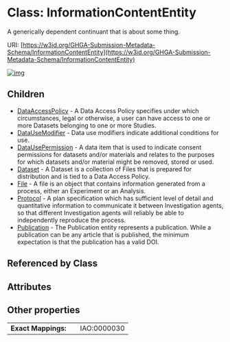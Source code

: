 
# Class: InformationContentEntity


A generically dependent continuant that is about some thing.

URI: [https://w3id.org/GHGA-Submission-Metadata-Schema/InformationContentEntity](https://w3id.org/GHGA-Submission-Metadata-Schema/InformationContentEntity)


[![img](https://yuml.me/diagram/nofunky;dir:TB/class/[Publication],[Protocol],[InformationContentEntity]^-[Publication],[InformationContentEntity]^-[Protocol],[InformationContentEntity]^-[File],[InformationContentEntity]^-[Dataset],[InformationContentEntity]^-[DataUsePermission],[InformationContentEntity]^-[DataUseModifier],[InformationContentEntity]^-[DataAccessPolicy],[File],[Dataset],[DataUsePermission],[DataUseModifier],[DataAccessPolicy])](https://yuml.me/diagram/nofunky;dir:TB/class/[Publication],[Protocol],[InformationContentEntity]^-[Publication],[InformationContentEntity]^-[Protocol],[InformationContentEntity]^-[File],[InformationContentEntity]^-[Dataset],[InformationContentEntity]^-[DataUsePermission],[InformationContentEntity]^-[DataUseModifier],[InformationContentEntity]^-[DataAccessPolicy],[File],[Dataset],[DataUsePermission],[DataUseModifier],[DataAccessPolicy])

## Children

 * [DataAccessPolicy](DataAccessPolicy.md) - A Data Access Policy specifies under which circumstances, legal or otherwise, a user can have access to one or more Datasets belonging to one or more Studies.
 * [DataUseModifier](DataUseModifier.md) - Data use modifiers indicate additional conditions for use.
 * [DataUsePermission](DataUsePermission.md) - A data item that is used to indicate consent permissions for datasets and/or materials and relates to the purposes for which datasets and/or material might be removed, stored or used.
 * [Dataset](Dataset.md) - A Dataset is a collection of Files that is prepared for distribution and is tied to a Data Access Policy.
 * [File](File.md) - A file is an object that contains information generated from a process, either an Experiment or an Analysis.
 * [Protocol](Protocol.md) - A plan specification which has sufficient level of detail and quantitative information to communicate it between Investigation agents, so that different Investigation agents will reliably be able to independently reproduce the process.
 * [Publication](Publication.md) - The Publication entity represents a publication. While a publication can be any article that is published, the minimum expectation is that the publication has a valid DOI.

## Referenced by Class


## Attributes


## Other properties

|  |  |  |
| --- | --- | --- |
| **Exact Mappings:** | | IAO:0000030 |

